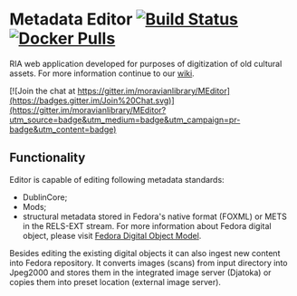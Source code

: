 # Metadata Editor [![Build Status](https://travis-ci.org/moravianlibrary/MEditor.svg?branch=master)](https://travis-ci.org/moravianlibrary/MEditor) [![Docker Pulls](https://img.shields.io/docker/pulls/moravianlibrary/meditor.svg)](https://hub.docker.com/r/moravianlibrary/meditor/)

RIA web application developed for purposes of digitization of old cultural assets. For more information continue to our [wiki](http://code.google.com/p/meta-editor/wiki/SideBar?tm=6).

[![Join the chat at https://gitter.im/moravianlibrary/MEditor](https://badges.gitter.im/Join%20Chat.svg)](https://gitter.im/moravianlibrary/MEditor?utm_source=badge&utm_medium=badge&utm_campaign=pr-badge&utm_content=badge)

## Functionality

Editor is capable of editing following metadata standards:

 * DublinCore;
 * Mods;
 * structural metadata stored in Fedora's native format (FOXML) or METS in the RELS-EXT stream. For more information about Fedora digital object, please visit [Fedora Digital Object Model](https://wiki.duraspace.org/display/FEDORA35/Fedora+Digital+Object+Model).

Besides editing the existing digital objects it can also ingest new content into Fedora repository. It converts images (scans) from input directory into Jpeg2000 and stores them in the integrated image server (Djatoka) or copies them into preset location (external image server).
